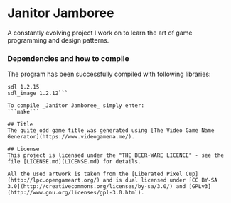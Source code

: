 # Janitor Jamboree
A constantly evolving project I work on to learn the art of game programming and design patterns.

### Dependencies and how to compile
The program has been successfully compiled with following libraries:
```libconfig 1.7.2
sdl 1.2.15
sdl_image 1.2.12```

To compile _Janitor Jamboree_ simply enter:
```make```

## Title
The quite odd game title was generated using [The Video Game Name Generator](https://www.videogamena.me/).

## License
This project is licensed under the "THE BEER-WARE LICENCE" - see the file [LICENSE.md](LICENSE.md) for details.

All the used artwork is taken from the [Liberated Pixel Cup](http://lpc.opengameart.org/) and is dual licensed under [CC BY-SA 3.0](http://creativecommons.org/licenses/by-sa/3.0/) and [GPLv3](http://www.gnu.org/licenses/gpl-3.0.html).

